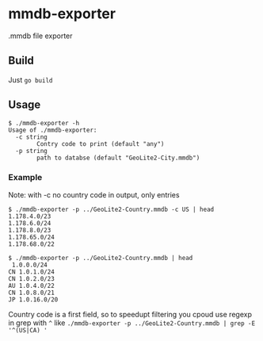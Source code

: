 # mmdb-exporter
.mmdb file exporter
## Build
Just `go build`
## Usage
```
$ ./mmdb-exporter -h
Usage of ./mmdb-exporter:
  -c string
        Contry code to print (default "any")
  -p string
        path to databse (default "GeoLite2-City.mmdb")
```
### Example
Note: with -c no country code in output, only entries
```
$ ./mmdb-exporter -p ../GeoLite2-Country.mmdb -c US | head
1.178.4.0/23
1.178.6.0/24
1.178.8.0/23
1.178.65.0/24
1.178.68.0/22

$ ./mmdb-exporter -p ../GeoLite2-Country.mmdb | head
 1.0.0.0/24
CN 1.0.1.0/24
CN 1.0.2.0/23
AU 1.0.4.0/22
CN 1.0.8.0/21
JP 1.0.16.0/20
```
Country code is a first field, so to speedupt filtering you cpoud use regexp in grep with `^` like `./mmdb-exporter -p ../GeoLite2-Country.mmdb | grep -E '^(US|CA) '`
